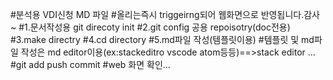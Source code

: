 #분석용 VDI신청 MD 파일
#올리는즉시 triggeirng되어 웹화면으로 반영됩니다.감사~
#1.문서작성용 git direcoty init
#2.git config 공용 repoisotry(doc전용)
#3.make directry
#4.cd directory
#5.md파일 작성(템플릿이용)
#템플릿 및 md파일 작성은 md editor이용(ex:stackeditro vscode atom등등)==>stack editor ...
#git add push commit
#web 화면 확인...
